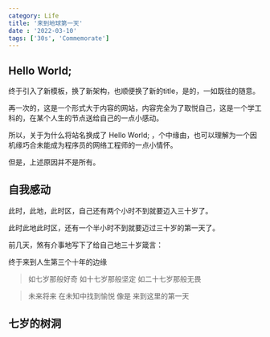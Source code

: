 ```yaml
---
category: Life
title: '来到地球第一天'
date : '2022-03-10'
tags: ['30s', 'Commemorate']
---
```



## Hello World;

终于引入了新模板，换了新架构，也顺便换了新的title，是的，一如既往的随意。

再一次的，这是一个形式大于内容的网站，内容完全为了取悦自己，这是一个学工科的，在某个人生的节点送给自己的一点小感动。

所以，关于为什么将站名换成了 Hello World; ，个中缘由，也可以理解为一个因机缘巧合未能成为程序员的网络工程师的一点小情怀。

但是，上述原因并不是所有。

## 自我感动

此时，此地，此时区，自己还有两个小时不到就要迈入三十岁了。

此时此地此时区，还有一个半小时不到就要迈过三十岁的第一天了。

前几天，煞有介事地写下了给自己地三十岁箴言：

终于来到人生第三个十年的边缘


>如七岁那般好奇
>如十七岁那般坚定
>如二十七岁那般无畏

>未来将来
>在未知中找到愉悦
>像是
>来到这里的第一天

## 七岁的树洞
